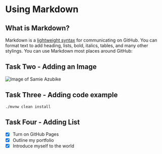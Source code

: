 # Using Markdown

## What is Markdown? 
Markdown is a [lightweight syntax](https://docs.github.com/github/writing-on-github/getting-started-with-writing-and-formatting-on-github/basic-writing-and-formatting-syntax) for communicating on GitHub. You can format text to add heading, lists, bold, italics, tables, and many other stylings. You can use Markdown most places around GitHub:

## Task Two - Adding an Image
![Image of Samie Azubike](https://avatars.githubusercontent.com/u/85092681?s=400&u=922f4b5d484463cadb89a47d382e19fc4f232943&v=4)

## Task Three - Adding code example
```
./mvnw clean install
```

## Task Four - Adding List
- [X] Turn on GitHub Pages
- [X] Outline my portfolio
- [X] Introduce myself to the world
